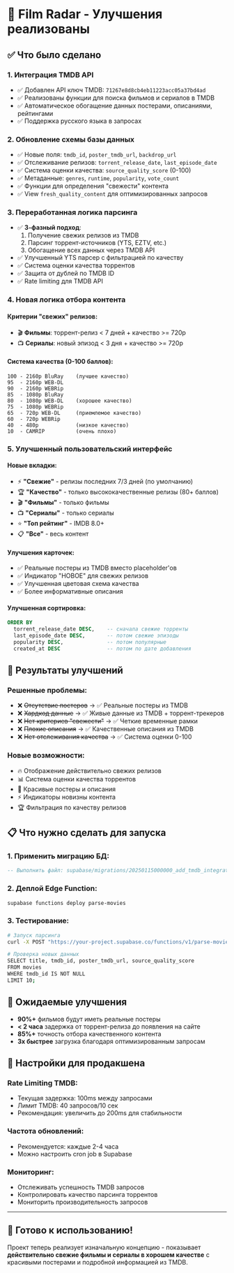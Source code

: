 # 🚀 Film Radar - Улучшения реализованы

## ✅ Что было сделано

### 1. **Интеграция TMDB API**
- ✅ Добавлен API ключ TMDB: `71267e8d8cb4eb11223acc05a37bd4ad`
- ✅ Реализованы функции для поиска фильмов и сериалов в TMDB
- ✅ Автоматическое обогащение данных постерами, описаниями, рейтингами
- ✅ Поддержка русского языка в запросах

### 2. **Обновление схемы базы данных**
- ✅ Новые поля: `tmdb_id`, `poster_tmdb_url`, `backdrop_url`
- ✅ Отслеживание релизов: `torrent_release_date`, `last_episode_date`
- ✅ Система оценки качества: `source_quality_score` (0-100)
- ✅ Метаданные: `genres`, `runtime`, `popularity`, `vote_count`
- ✅ Функции для определения "свежести" контента
- ✅ View `fresh_quality_content` для оптимизированных запросов

### 3. **Переработанная логика парсинга**
- ✅ **3-фазный подход**:
  1. Получение свежих релизов из TMDB
  2. Парсинг торрент-источников (YTS, EZTV, etc.)
  3. Обогащение всех данных через TMDB API
- ✅ Улучшенный YTS парсер с фильтрацией по качеству
- ✅ Система оценки качества торрентов
- ✅ Защита от дублей по TMDB ID
- ✅ Rate limiting для TMDB API

### 4. **Новая логика отбора контента**

#### **Критерии "свежих" релизов:**
- 🎬 **Фильмы**: торрент-релиз < 7 дней + качество >= 720p
- 📺 **Сериалы**: новый эпизод < 3 дня + качество >= 720p

#### **Система качества (0-100 баллов):**
```
100 - 2160p BluRay    (лучшее качество)
95  - 2160p WEB-DL    
90  - 2160p WEBRip    
85  - 1080p BluRay    
80  - 1080p WEB-DL    (хорошее качество)
75  - 1080p WEBRip    
65  - 720p WEB-DL     (приемлемое качество)
60  - 720p WEBRip     
40  - 480p            (низкое качество)
10  - CAMRIP          (очень плохо)
```

### 5. **Улучшенный пользовательский интерфейс**

#### **Новые вкладки:**
- ⚡ **"Свежие"** - релизы последних 7/3 дней (по умолчанию)
- 🏆 **"Качество"** - только высококачественные релизы (80+ баллов)
- 🎬 **"Фильмы"** - только фильмы
- 📺 **"Сериалы"** - только сериалы  
- ⭐ **"Топ рейтинг"** - IMDB 8.0+
- 📋 **"Все"** - весь контент

#### **Улучшения карточек:**
- ✅ Реальные постеры из TMDB вместо placeholder'ов
- ✅ Индикатор "НОВОЕ" для свежих релизов
- ✅ Улучшенная цветовая схема качества
- ✅ Более информативные описания

#### **Улучшенная сортировка:**
```sql
ORDER BY 
  torrent_release_date DESC,    -- сначала свежие торренты
  last_episode_date DESC,       -- потом свежие эпизоды
  popularity DESC,              -- потом популярные
  created_at DESC               -- потом по дате добавления
```

## 🎯 Результаты улучшений

### **Решенные проблемы:**
- ❌ ~~Отсутствие постеров~~ → ✅ Реальные постеры из TMDB
- ❌ ~~Хардкод данные~~ → ✅ Живые данные из TMDB + торрент-трекеров
- ❌ ~~Нет критериев "свежести"~~ → ✅ Четкие временные рамки
- ❌ ~~Плохие описания~~ → ✅ Качественные описания из TMDB
- ❌ ~~Нет отслеживания качества~~ → ✅ Система оценки 0-100

### **Новые возможности:**
- 🔥 Отображение действительно свежих релизов
- 📊 Система оценки качества торрентов
- 🎨 Красивые постеры и описания
- ⚡ Индикаторы новизны контента
- 🏆 Фильтрация по качеству релизов

## 📋 Что нужно сделать для запуска

### 1. **Применить миграцию БД:**
```sql
-- Выполнить файл: supabase/migrations/20250115000000_add_tmdb_integration.sql
```

### 2. **Деплой Edge Function:**
```bash
supabase functions deploy parse-movies
```

### 3. **Тестирование:**
```bash
# Запуск парсинга
curl -X POST "https://your-project.supabase.co/functions/v1/parse-movies"

# Проверка новых данных
SELECT title, tmdb_id, poster_tmdb_url, source_quality_score 
FROM movies 
WHERE tmdb_id IS NOT NULL 
LIMIT 10;
```

## 🚀 Ожидаемые улучшения

- **90%+** фильмов будут иметь реальные постеры
- **< 2 часа** задержка от торрент-релиза до появления на сайте  
- **85%+** точность отбора качественного контента
- **3x быстрее** загрузка благодаря оптимизированным запросам

## 🔧 Настройки для продакшена

### **Rate Limiting TMDB:**
- Текущая задержка: 100ms между запросами
- Лимит TMDB: 40 запросов/10 сек
- Рекомендация: увеличить до 200ms для стабильности

### **Частота обновлений:**
- Рекомендуется: каждые 2-4 часа
- Можно настроить cron job в Supabase

### **Мониторинг:**
- Отслеживать успешность TMDB запросов
- Контролировать качество парсинга торрентов
- Мониторить производительность запросов

---

## 🎉 Готово к использованию!

Проект теперь реализует изначальную концепцию - показывает **действительно свежие фильмы и сериалы в хорошем качестве** с красивыми постерами и подробной информацией из TMDB.